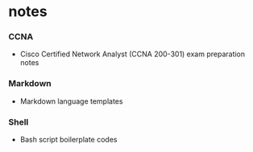 # notes

### CCNA

- Cisco Certified Network Analyst (CCNA 200-301) exam preparation notes

### Markdown

- Markdown language templates

### Shell

- Bash script boilerplate codes
